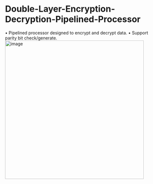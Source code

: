 # Double-Layer-Encryption-Decryption-Pipelined-Processor
•	Pipelined processor designed to encrypt and decrypt data.
•	Support parity bit check/generate.
<img width="455" alt="image" src="https://user-images.githubusercontent.com/82253442/175781222-db6608f7-1a4b-44c0-b03c-3fde533eb133.png">
